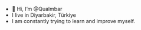 - 👋 Hi, I’m @Qualmbar
- I live in Diyarbakir, Türkiye
- I am constantly trying to learn and improve myself.
  

<!---
Qualmbar/Qualmbar is a ✨ special ✨ repository because its `README.md` (this file) appears on your GitHub profile.
You can click the Preview link to take a look at your changes.
--->
